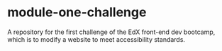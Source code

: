 # module-one-challenge
A repository for the first challenge of the EdX front-end dev bootcamp, which is to modify a website to meet accessibility standards.
